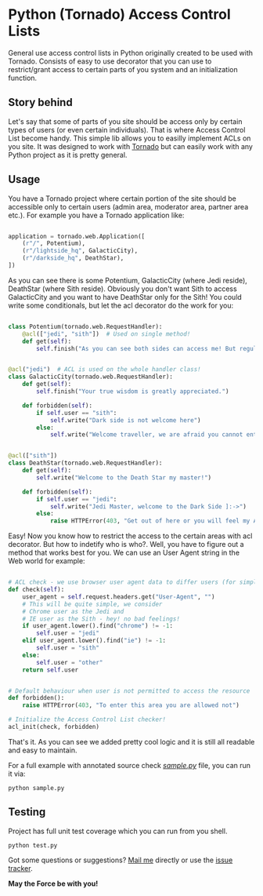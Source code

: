 Python (Tornado) Access Control Lists
=====================================

General use access control lists in Python originally created to be used with Tornado. Consists of easy to use decorator that you can use to restrict/grant access to certain parts of you system and an initialization function.

Story behind
------------

Let's say that some of parts of you site should be access only by certain types of users (or even certain individuals). That is where Access Control List become handy. This simple lib allows you to easilly implement ACLs on you site. It was designed to work with [Tornado](http://www.tornadoweb.org) but can easily work with any Python project as it is pretty general.

Usage
-----

You have a Tornado project where certain portion of the site should be accessible only to certain users (admin area, moderator area, partner area etc.). For example you have a Tornado application like:

```python

application = tornado.web.Application([
    (r"/", Potentium),
    (r"/lightside_hq", GalacticCity),
    (r"/darkside_hq", DeathStar),
])
```

As you can see there is some Potentium, GalacticCity (where Jedi reside), DeathStar (where Sith reside). Obviously you don't want Sith to access GalacticCity and you want to have DeathStar only for the Sith! You could write some conditionals, but let the acl decorator do the work for you:

```python

class Potentium(tornado.web.RequestHandler):
    @acl(["jedi", "sith"])  # Used on single method!
    def get(self):
        self.finish("As you can see both sides can access me! But regular people still can't. You need to have some force...")


@acl("jedi")  # ACL is used on the whole handler class!
class GalacticCity(tornado.web.RequestHandler):
    def get(self):
        self.finish("Your true wisdom is greatly appreciated.")

    def forbidden(self):
        if self.user == "sith":
            self.write("Dark side is not welcome here")
        else:
            self.write("Welcome traveller, we are afraid you cannot enter, we do not feel the force in you")


@acl(["sith"])
class DeathStar(tornado.web.RequestHandler):
    def get(self):
        self.write("Welcome to the Death Star my master!")

    def forbidden(self):
        if self.user == "jedi":
            self.write("Jedi Master, welcome to the Dark Side ]:->")
        else:
            raise HTTPError(403, "Get out of here or you will feel my Anger Force Attack!")

```

Easy! Now you know how to restrict the access to the certain areas with acl decorator. But how to indetify who is who?. Well, you have to figure out a method that works best for you. We can use an User Agent string in the Web world for example:

```python

# ACL check - we use browser user agent data to differ users (for simplicity!)
def check(self):
    user_agent = self.request.headers.get("User-Agent", "")
    # This will be quite simple, we consider
    # Chrome user as the Jedi and
    # IE user as the Sith - hey! no bad feelings!
    if user_agent.lower().find("chrome") != -1:
        self.user = "jedi"
    elif user_agent.lower().find("ie") != -1:
        self.user = "sith"
    else:
        self.user = "other"
    return self.user


# Default behaviour when user is not permitted to access the resource
def forbidden():
    raise HTTPError(403, "To enter this area you are allowed not")

# Initialize the Access Control List checker!
acl_init(check, forbidden)

```

That's it. As you can see we added pretty cool logic and it is still all readable and easy to maintain.

For a full example with annotated source check *[sample.py](./sample.py)* file, you can run it via:

    python sample.py

Testing
-------

Project has full unit test coverage which you can run from you shell.

    python test.py


Got some questions or suggestions? [Mail me](mailto:bkobos+ghacl@extensa.pl) directly or use the [issue tracker](/issues).

**May the Force be with you!**